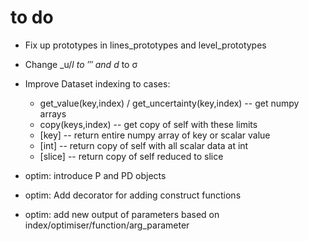 # to do

- Fix up prototypes in lines_prototypes and level_prototypes

- Change _u/_l to ′″ and d_ to σ

- Improve Dataset indexing to cases:
  - get_value(key,index) / get_uncertainty(key,index) -- get numpy arrays
  - copy(keys,index) -- get copy of self with these limits
  - [key] -- return entire numpy array of key or scalar value
  - [int] -- return copy of self with all scalar data at int
  - [slice] -- return copy of self reduced to slice

- optim: introduce P and PD objects
- optim: Add decorator for adding construct functions
- optim: add new output of parameters based on
  index/optimiser/function/arg_parameter
